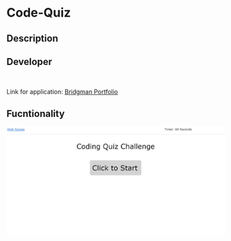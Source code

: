 # Code-Quiz

## Description

 


## Developer 


<br>

Link for application: [Bridgman Portfolio](https://https://dbridgman1.github.io/Code-Quiz/)

## Fucntionality

![Portfolio](Assets/Capture.JPG)